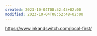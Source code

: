 ```yaml
---
created: 2023-10-04T08:52:43+02:00
modified: 2023-10-04T08:52:48+02:00
---
```


https://www.inkandswitch.com/local-first/

